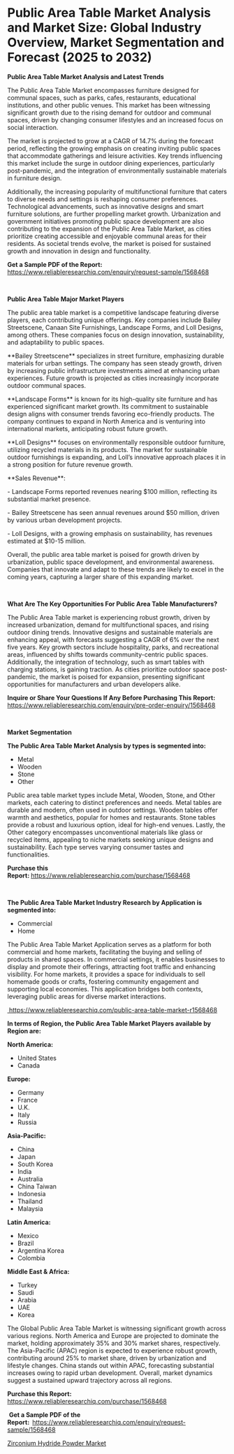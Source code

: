 <p><h1>Public Area Table Market Analysis and Market Size: Global Industry Overview, Market Segmentation and Forecast (2025 to 2032)</h1></p><p><strong>Public Area Table Market Analysis and Latest Trends</strong></p>
<p><p>The Public Area Table Market encompasses furniture designed for communal spaces, such as parks, cafes, restaurants, educational institutions, and other public venues. This market has been witnessing significant growth due to the rising demand for outdoor and communal spaces, driven by changing consumer lifestyles and an increased focus on social interaction. </p><p>The market is projected to grow at a CAGR of 14.7% during the forecast period, reflecting the growing emphasis on creating inviting public spaces that accommodate gatherings and leisure activities. Key trends influencing this market include the surge in outdoor dining experiences, particularly post-pandemic, and the integration of environmentally sustainable materials in furniture design. </p><p>Additionally, the increasing popularity of multifunctional furniture that caters to diverse needs and settings is reshaping consumer preferences. Technological advancements, such as innovative designs and smart furniture solutions, are further propelling market growth. Urbanization and government initiatives promoting public space development are also contributing to the expansion of the Public Area Table Market, as cities prioritize creating accessible and enjoyable communal areas for their residents. As societal trends evolve, the market is poised for sustained growth and innovation in design and functionality.</p></p>
<p><strong>Get a Sample PDF of the Report:&nbsp;</strong> <a href="https://www.reliableresearchiq.com/enquiry/request-sample/1568468?utm_campaign=2455&utm_medium=2&utm_source=Github&utm_content=ia&utm_term=25032025&utm_id=public-area-table">https://www.reliableresearchiq.com/enquiry/request-sample/1568468</a></p>
<p>&nbsp;</p>
<p><strong>Public Area Table Major Market Players</strong></p>
<p><p>The public area table market is a competitive landscape featuring diverse players, each contributing unique offerings. Key companies include Bailey Streetscene, Canaan Site Furnishings, Landscape Forms, and Loll Designs, among others. These companies focus on design innovation, sustainability, and adaptability to public spaces.</p><p>**Bailey Streetscene** specializes in street furniture, emphasizing durable materials for urban settings. The company has seen steady growth, driven by increasing public infrastructure investments aimed at enhancing urban experiences. Future growth is projected as cities increasingly incorporate outdoor communal spaces.</p><p>**Landscape Forms** is known for its high-quality site furniture and has experienced significant market growth. Its commitment to sustainable design aligns with consumer trends favoring eco-friendly products. The company continues to expand in North America and is venturing into international markets, anticipating robust future growth.</p><p>**Loll Designs** focuses on environmentally responsible outdoor furniture, utilizing recycled materials in its products. The market for sustainable outdoor furnishings is expanding, and Loll’s innovative approach places it in a strong position for future revenue growth.</p><p>**Sales Revenue**: </p><p>- Landscape Forms reported revenues nearing $100 million, reflecting its substantial market presence. </p><p>- Bailey Streetscene has seen annual revenues around $50 million, driven by various urban development projects.</p><p>- Loll Designs, with a growing emphasis on sustainability, has revenues estimated at $10-15 million.</p><p>Overall, the public area table market is poised for growth driven by urbanization, public space development, and environmental awareness. Companies that innovate and adapt to these trends are likely to excel in the coming years, capturing a larger share of this expanding market.</p></p>
<p>&nbsp;</p>
<p><strong>What Are The Key Opportunities For Public Area Table Manufacturers?</strong></p>
<p><p>The Public Area Table market is experiencing robust growth, driven by increased urbanization, demand for multifunctional spaces, and rising outdoor dining trends. Innovative designs and sustainable materials are enhancing appeal, with forecasts suggesting a CAGR of 6% over the next five years. Key growth sectors include hospitality, parks, and recreational areas, influenced by shifts towards community-centric public spaces. Additionally, the integration of technology, such as smart tables with charging stations, is gaining traction. As cities prioritize outdoor space post-pandemic, the market is poised for expansion, presenting significant opportunities for manufacturers and urban developers alike.</p></p>
<p><strong>Inquire or Share Your Questions If Any Before Purchasing This Report:</strong> <a href="https://www.reliableresearchiq.com/enquiry/pre-order-enquiry/1568468?utm_campaign=2455&utm_medium=2&utm_source=Github&utm_content=ia&utm_term=25032025&utm_id=public-area-table">https://www.reliableresearchiq.com/enquiry/pre-order-enquiry/1568468</a></p>
<p>&nbsp;</p>
<p><strong>Market Segmentation</strong></p>
<p><strong>The Public Area Table Market Analysis by types is segmented into:</strong></p>
<p><ul><li>Metal</li><li>Wooden</li><li>Stone</li><li>Other</li></ul></p>
<p><p>Public area table market types include Metal, Wooden, Stone, and Other markets, each catering to distinct preferences and needs. Metal tables are durable and modern, often used in outdoor settings. Wooden tables offer warmth and aesthetics, popular for homes and restaurants. Stone tables provide a robust and luxurious option, ideal for high-end venues. Lastly, the Other category encompasses unconventional materials like glass or recycled items, appealing to niche markets seeking unique designs and sustainability. Each type serves varying consumer tastes and functionalities.</p></p>
<p><strong>Purchase this Report:&nbsp;</strong><a href="https://www.reliableresearchiq.com/purchase/1568468?utm_campaign=2455&utm_medium=2&utm_source=Github&utm_content=ia&utm_term=25032025&utm_id=public-area-table">https://www.reliableresearchiq.com/purchase/1568468</a></p>
<p>&nbsp;</p>
<p><strong>The Public Area Table Market Industry Research by Application is segmented into:</strong></p>
<p><ul><li>Commercial</li><li>Home</li></ul></p>
<p><p>The Public Area Table Market Application serves as a platform for both commercial and home markets, facilitating the buying and selling of products in shared spaces. In commercial settings, it enables businesses to display and promote their offerings, attracting foot traffic and enhancing visibility. For home markets, it provides a space for individuals to sell homemade goods or crafts, fostering community engagement and supporting local economies. This application bridges both contexts, leveraging public areas for diverse market interactions.</p></p>
<p><a href="https://www.reliableresearchiq.com/public-area-table-market-r1568468?utm_campaign=2455&utm_medium=2&utm_source=Github&utm_content=ia&utm_term=25032025&utm_id=public-area-table">&nbsp;https://www.reliableresearchiq.com/public-area-table-market-r1568468</a></p>
<p><strong>In terms of Region, the Public Area Table Market Players available by Region are:</strong></p>
<p>
    <p> <strong> North America: </strong>
        <ul>
            <li>United States</li>
            <li>Canada</li>
        </ul>
        </p> 
    <p> <strong> Europe: </strong>
        <ul>
            <li>Germany</li>
            <li>France</li>
            <li>U.K.</li>
            <li>Italy</li>
            <li>Russia</li>
        </ul>
        </p> 
    <p> <strong> Asia-Pacific: </strong>
        <ul>
            <li>China</li>
            <li>Japan</li>
            <li>South Korea</li>
            <li>India</li>
            <li>Australia</li>
            <li>China Taiwan</li>
            <li>Indonesia</li>
            <li>Thailand</li>
            <li>Malaysia</li>
        </ul>
        </p> 
    <p> <strong> Latin America: </strong>
        <ul>
            <li>Mexico</li>
            <li>Brazil</li>
            <li>Argentina Korea</li>
            <li>Colombia</li>
        </ul>
        </p> 
    <p> <strong> Middle East & Africa: </strong>
        <ul>
            <li>Turkey</li>
            <li>Saudi</li>
            <li>Arabia</li>
            <li>UAE</li>
            <li>Korea</li>
        </ul>
    </p>
    </p>
<p><p>The Global Public Area Table Market is witnessing significant growth across various regions. North America and Europe are projected to dominate the market, holding approximately 35% and 30% market shares, respectively. The Asia-Pacific (APAC) region is expected to experience robust growth, contributing around 25% to market share, driven by urbanization and lifestyle changes. China stands out within APAC, forecasting substantial increases owing to rapid urban development. Overall, market dynamics suggest a sustained upward trajectory across all regions.</p></p>
<p><strong>Purchase this Report: </strong><a href="https://www.reliableresearchiq.com/purchase/1568468?utm_campaign=2455&utm_medium=2&utm_source=Github&utm_content=ia&utm_term=25032025&utm_id=public-area-table">https://www.reliableresearchiq.com/purchase/1568468</a></p>
<p>&nbsp;<strong>Get a Sample PDF of the Report:&nbsp;&nbsp;</strong><a href="https://www.reliableresearchiq.com/enquiry/request-sample/1568468?utm_campaign=2455&utm_medium=2&utm_source=Github&utm_content=ia&utm_term=25032025&utm_id=public-area-table">https://www.reliableresearchiq.com/enquiry/request-sample/1568468</a></p>
<p><strong></strong></p>
<p><p><a href="https://github.com/AshikRahman991/Market-Research-Report-List-2/blob/main/zirconium-hydride-powder-market.md?utm_campaign=2455&utm_medium=2&utm_source=Github&utm_content=ia&utm_term=25032025&utm_id=public-area-table">Zirconium Hydride Powder Market</a></p></p>